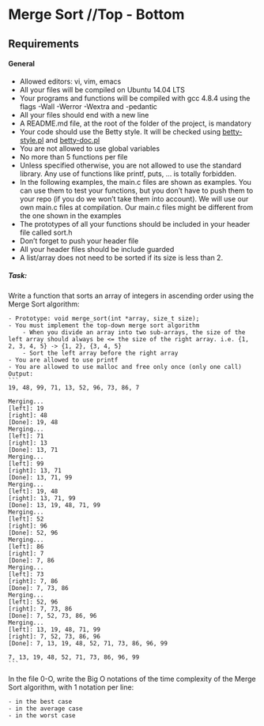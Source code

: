 # Merge Sort //Top - Bottom


## Requirements

#### General

- Allowed editors: vi, vim, emacs
- All your files will be compiled on Ubuntu 14.04 LTS
- Your programs and functions will be compiled with gcc 4.8.4 using the flags -Wall -Werror -Wextra and -pedantic
- All your files should end with a new line
- A README.md file, at the root of the folder of the project, is mandatory
- Your code should use the Betty style. It will be checked using [betty-style.pl](https://github.com/holbertonschool/Betty/blob/master/betty-style.pl) and [betty-doc.pl](https://github.com/holbertonschool/Betty/blob/master/betty-doc.pl)
- You are not allowed to use global variables
- No more than 5 functions per file
- Unless specified otherwise, you are not allowed to use the standard library. Any use of functions like printf, puts, … is totally forbidden.
- In the following examples, the main.c files are shown as examples. You can use them to test your functions, but you don’t have to push them to your repo (if you do we won’t take them into account). We will use our own main.c files at compilation. Our main.c files might be different from the one shown in the examples
- The prototypes of all your functions should be included in your header file called sort.h
- Don’t forget to push your header file
- All your header files should be include guarded
- A list/array does not need to be sorted if its size is less than 2.


##### Task:

Write a function that sorts an array of integers in ascending order using the Merge Sort algorithm:

    - Prototype: void merge_sort(int *array, size_t size);
    - You must implement the top-down merge sort algorithm
        - When you divide an array into two sub-arrays, the size of the left array should always be <= the size of the right array. i.e. {1, 2, 3, 4, 5} -> {1, 2}, {3, 4, 5}
        - Sort the left array before the right array
    - You are allowed to use printf
    - You are allowed to use malloc and free only once (only one call)
    Output:
    ```
	19, 48, 99, 71, 13, 52, 96, 73, 86, 7

	Merging...
	[left]: 19
	[right]: 48
	[Done]: 19, 48
	Merging...
	[left]: 71
	[right]: 13
	[Done]: 13, 71
	Merging...
	[left]: 99
	[right]: 13, 71
	[Done]: 13, 71, 99
	Merging...
	[left]: 19, 48
	[right]: 13, 71, 99
	[Done]: 13, 19, 48, 71, 99
	Merging...
	[left]: 52
	[right]: 96
	[Done]: 52, 96
	Merging...
	[left]: 86
	[right]: 7
	[Done]: 7, 86
	Merging...
	[left]: 73
	[right]: 7, 86
	[Done]: 7, 73, 86
	Merging...
	[left]: 52, 96
	[right]: 7, 73, 86
	[Done]: 7, 52, 73, 86, 96
	Merging...
	[left]: 13, 19, 48, 71, 99
	[right]: 7, 52, 73, 86, 96
	[Done]: 7, 13, 19, 48, 52, 71, 73, 86, 96, 99

	7, 13, 19, 48, 52, 71, 73, 86, 96, 99
    ```

In the file 0-O, write the Big O notations of the time complexity of the Merge Sort algorithm, with 1 notation per line:

    - in the best case
    - in the average case
    - in the worst case

